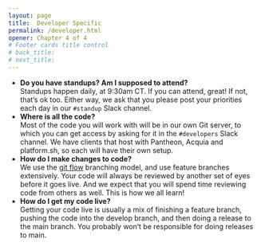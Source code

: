 ```yaml
---
layout: page
title:  Developer Specific
permalink: /developer.html
opener: Chapter 4 of 4
# Footer cards title control
# back_title:
# next_title:
---
```


- **Do you have standups? Am I supposed to attend?**  
Standups happen daily, at 9:30am CT. If you can attend, great! If not, that’s ok too. Either way, we ask that you please post your priorities each day in our `#standup` Slack channel.
- **Where is all the code?**  
Most of the code you will work with will be in our own Git server, to which you can get access by asking for it in the `#developers` Slack channel. We have clients that host with Pantheon, Acquia and platform.sh, so each will have their own setup.
- **How do I make changes to code?**  
We use the [git flow](https://nvie.com/posts/a-successful-git-branching-model/) branching model, and use feature branches extensively. Your code will always be reviewed by another set of eyes before it goes live. And we expect that you will spend time reviewing code from others as well. This is how we all learn!
- **How do I get my code live?**  
Getting your code live is usually a mix of finishing a feature branch, pushing the code into the develop branch, and then doing a release to the main branch. You probably won’t be responsible for doing releases to main.
